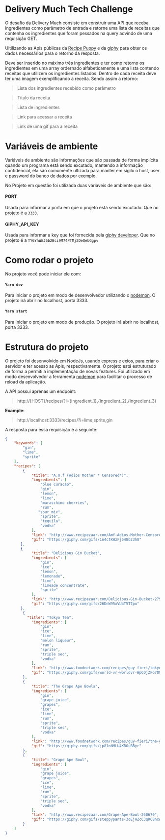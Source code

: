 # Delivery Much Tech Challenge
  O desafio da Delivery Much consiste em construir uma API que receba ingredientes como parâmetro de entrada e retorne uma lista de receitas que contenha os ingredientes que foram pessados na query advindo de uma requisição GET.
  
  Ultilizando as Apis públicas da [Recipe Puppy](http://www.recipepuppy.com/about/api/) e da [giphy](https://developers.giphy.com/docs/api/) para obter os dados necessários para o retorno da resposta.
  
  Deve ser inserido no máximo três ingredientes e ter como retorno os ingredientes em uma array ordernado alfabeticamente e uma lista contendo receitas que utilizem os ingredientes listados. Dentro de cada receita deve ter uma imagem exemplificando a receita. Sendo assim a retorno:
  
  > Lista dos ingredientes recebido como parâmetro
  
  > Título da receita
  
  > Lista de ingredientes
  
  > Link para acessar a receita
  
  > Link de uma gif para a receita

# Variáveis de ambiente
  Variáveis de ambiente são informações que são passada de forma implícita quando um programa está sendo excutado, mantendo a informação confidencial, ela são comumente ultizada para manter em sigilo o host, user e password do banco de dados por exemplo.
  
  No Projeto em questão foi utilizada duas váriaveis de ambiente que são:
  
  #### PORT
  Usada para informar a porta em que o projeto está sendo excutado. Que no projeto é a `3333`.
    
  #### GIPHY_API_KEY
  Usada para informar a key que foi fornecida pela [giphy developer](https://developers.giphy.com/docs/api/). Que no projeto é a `TY6YhWEJ6b2Bci9M74PTMj2DeQebGgpv`
    
# Como rodar o projeto
  No projeto você pode iniciar ele com:
  
  #### `Yarn dev`
  Para iniciar o projeto em modo de desenvolvedor utilizando o [nodemon](https://github.com/remy/nodemon). O projeto irá abrir no localhost, porta 3333.
  
  #### `Yarn start`
  Para iniciar o projeto em modo de produção. O projeto irá abrir no localhost, porta 3333.
  
  
# Estrutura do projeto
  O projeto foi desenvolvido em NodeJs, usando express e exios, para criar o servidor e ter acesso as Apis, respectivamente. O projeto está estruturado de forma a permiti a implementação de novas features.
  Foi utilizado em modo desenvolvedor a ferramenta [nodemon](https://github.com/remy/nodemon) para facilitar o processo de reload da aplicação.

  A API possui aprenas um endpoint: 
  > http://{HOST}/recipes/?i={ingredient_1},{ingredient_2},{ingredient_3}

  **Example:** 
  > http://localhost:3333/recipes/?i=lime,sprite,gin

  A resposta para essa requisição é a seguinte:
  ```JSON
  {
      "keywords": [
          "gin",
          "lime",
          "sprite"
      ],
      "recipes": [
          {
              "title": "A.m.f (Adios Mother * Censored*)",
              "ingredients": [
                  "blue curacao",
                  "gin",
                  "lemon",
                  "lime",
                  "maraschino cherries",
                  "rum",
                 "sour mix",
                  "sprite",
                  "tequila",
                  "vodka"
              ],
              "link": "http://www.recipezaar.com/Amf-Adios-Mother-Censored-245851",
              "gif": "https://giphy.com/gifs/1n4ctKWzFj548b23h8"
         },
         {
              "title": "Delicious Gin Bucket",
              "ingredients": [
                  "gin",
                  "ice",
                  "lemon",
                  "lemonade",
                  "lime",
                  "limeade concentrate",
                  "sprite"
              ],
              "link": "http://www.recipezaar.com/Delicious-Gin-Bucket-279742",
              "gif": "https://giphy.com/gifs/26DnW95xVU4T5T7pu"
         },
          {
            "title": "Tokyo Tea",
              "ingredients": [
                  "gin",
                  "ice",
                  "lime",
                  "melon liqueur",
                  "rum",
                  "sprite",
                  "triple sec",
                  "vodka"
              ],
              "link": "http://www.foodnetwork.com/recipes/guy-fieri/tokyo-tea-recipe/index.html",
              "gif": "https://giphy.com/gifs/world-vr-worldvr-WpCOjZFo7O9UshBs3U"
          },  
          {
              "title": "The Grape Ape Bowla",
              "ingredients": [
                  "gin",
                  "grape juice",
                  "grapes",
                  "ice",
                  "lime",
                  "rum",
                  "sprite",
                  "triple sec",
                  "vodka"
              ],
              "link": "http://www.foodnetwork.com/recipes/guy-fieri/the-grape-ape-bowla-recipe/index.html",
              "gif": "https://giphy.com/gifs/jp81nNMLU4KROuBByr"
          },
          {
              "title": "Grape Ape Bowl",
              "ingredients": [
                  "gin",
                  "grape juice",
                  "grapes",
                  "ice",
                  "lime",
                  "rum",
                  "sprite",
                  "triple sec",
                  "vodka"
              ],
              "link": "http://www.recipezaar.com/Grape-Ape-Bowl-260670",
              "gif": "https://giphy.com/gifs/steppypants-3oEjHZcC3qRC8nxAoU"
          }
      ]
  }
``` 
